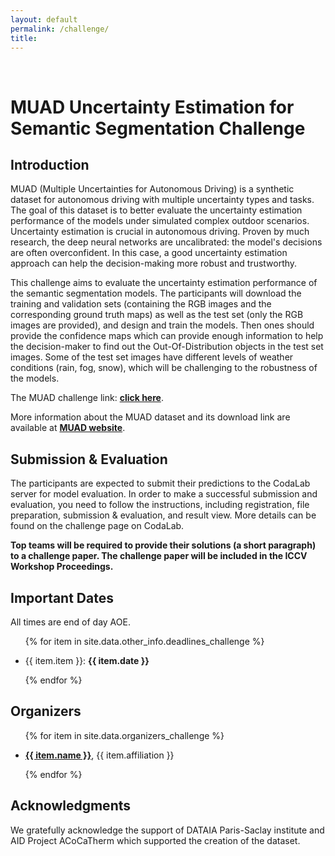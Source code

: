 ```yaml
---
layout: default
permalink: /challenge/
title: 
---
```


<br>

<h1>MUAD Uncertainty Estimation for Semantic Segmentation Challenge</h1>

<h2>Introduction</h2>

MUAD (Multiple Uncertainties for Autonomous Driving) is a synthetic dataset for autonomous driving with multiple uncertainty types and tasks. The goal of this dataset is to better evaluate the uncertainty estimation performance of the models under simulated complex outdoor scenarios. Uncertainty estimation is crucial in autonomous driving. Proven by much research, the deep neural networks are uncalibrated: the model's decisions are often overconfident. In this case, a good uncertainty estimation approach can help the decision-making more robust and trustworthy.

This challenge aims to evaluate the uncertainty estimation performance of the semantic segmentation models. The participants will download the training and validation sets (containing the RGB images and the corresponding ground truth maps) as well as the test set (only the RGB images are provided), and design and train the models. Then ones should provide the confidence maps which can provide enough information to help the decision-maker to find out the Out-Of-Distribution objects in the test set images. Some of the test set images have different levels of weather conditions (rain, fog, snow), which will be challenging to the robustness of the models.

The MUAD challenge link: <strong>[click here](https://codalab.lisn.upsaclay.fr/competitions/8007)</strong>.

More information about the MUAD dataset and its download link are available at <strong>[MUAD website](https://muad-dataset.github.io/)</strong>. 


<h2>Submission & Evaluation</h2>
The participants are expected to submit their predictions to the CodaLab server for model evaluation. In order to make a successful submission and evaluation, you need to follow the instructions, including registration, file preparation, submission & evaluation, and result view. More details can be found on the challenge page on CodaLab.

<b>Top teams will be required to provide their solutions (a short paragraph) to a challenge paper. The challenge paper will be included in the ICCV Workshop Proceedings.</b>

<h2>Important Dates</h2>

<p>All times are end of day AOE.</p>

<ul>

{% for item in site.data.other_info.deadlines_challenge  %}

  <li>{{ item.item }}: <strong>{{ item.date }}</strong></li>

{% endfor %}

</ul>



<h2>Organizers</h2>
<ul>

{% for item in site.data.organizers_challenge %}

  <li><a href="{{ item.url }}"><strong>{{ item.name }}</strong></a>, {{ item.affiliation }}</li>

{% endfor %}

</ul>

<h2>Acknowledgments</h2>

<p>We gratefully acknowledge the support of DATAIA Paris-Saclay institute and AID Project ACoCaTherm which supported the creation of the dataset.</p>

